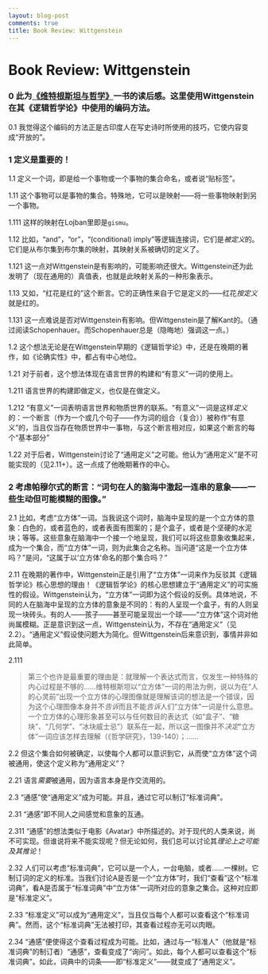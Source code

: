 ```yaml
---
layout: blog-post
comments: true
title: Book Review: Wittgenstein
---
```


# Book Review: Wittgenstein


### 0 此为[《维特根斯坦与哲学》](http://book.douban.com/subject/2981380/)一书的读后感。这里使用Wittgenstein在其《逻辑哲学论》中使用的编码方法。

0.1 我觉得这个编码的方法正是古印度人在写史诗时所使用的技巧，它使内容变成“开放的”。

### 1 定义是重要的！

1.1 定义一个词，即是给一个事物或一个事物的集合命名，或者说“贴标签”。

1.11 这个事物可以是事物的集合。特殊地，它可以是映射——将一些事物映射到另一个事物。

1.111 这样的映射在Lojban里即是`gismu`。

1.12 比如，“and”，“or”，“(conditional) imply”等逻辑连接词，它们是*被定义*的。它们是从布尔集到布尔集的映射，其映射关系被确切的定义了。

1.121 这一点对Wittgenstein是有影响的，可能影响还很大。Wittgenstein还为此发明了（现在通用的）真值表，也就是此映射关系的一种形象表示。

1.13 又如，“红花是红的”这个断言。它的正确性来自于它是定义的——红花*按定义*就是红的。

1.131 这一点难说是否对Wittgenstein有影响。但Wittgenstein是了解Kant的。（通过阅读Schopenhauer。而Schopenhauer总是（隐晦地）强调这一点。）

1.2 这个想法无论是在Wittgenstein早期的《逻辑哲学论》中，还是在晚期的著作，如《论确实性》中，都占有中心地位。

1.21 对于前者，这个想法体现在语言世界的构建和“有意义”一词的使用上。

1.211 语言世界的构建即做定义，也仅是在做定义。

1.212 “有意义”一词表明语言世界和物质世界的联系。“有意义”一词是这样*定义*的：一个断言（作为一个或几个句子——作为词的组合（复合））被称作“有意义”的，当且仅当存在物质世界中一事物，与这个断言相对应，如果这个断言的每个“基本部分”

1.22 对于后者，Wittgenstein讨论了“通用定义”之可能。他认为“通用定义”是不可能实现的（见2.11+）。这一点成了他晚期著作的中心。


### 2 考虑帕穆尔式的断言：“词句在人的脑海中激起一连串的意象——一些生动但可能模糊的图像。”

2.1 比如，考虑“立方体”一词。当我说这个词时，脑海中呈现的是一个立方体的意象：白色的，或者蓝色的，或者表面有图案的；是个盒子，或者是个坚硬的水泥块；等等。这些意象在脑海中一个接一个地呈现，我们可以将这些意象收集起来，成为一个集合，而“立方体”一词，则为此集合之名称。当问道“这是一个立方体吗？”是问，“这属于以‘立方体’命名的那个集合吗？”

2.11 在晚期的著作中，Wittgenstein正是引用了“立方体”一词来作为反驳其《逻辑哲学论》核心思想的理由！《逻辑哲学论》的核心思想建立于“通用定义”的可实施性的假设。Wittgenstein认为，“立方体”一词即为这个假设的反例。具体地说，不同的人在脑海中呈现的立方体的意象是不同的：有的人呈现一个盒子，有的人则呈现一块砖头。有的人——孩子——甚至可能呈现出一个球——“立方体”这个词对他尚属模糊。正是意识到这一点，Wittgenstein认为，不存在“通用定义”（见2.2）。“通用定义”假设使问题大为简化。但Wittgenstein后来意识到，事情并非如此简单。

2.111
> 第三个也许是最重要的理由是：就理解一个表达式而言，仅发生一种特殊的内心过程是不够的......维特根斯坦以“立方体”一词的用法为例，说以为在“人的心灵前”出现一个立方体的心理图像就是理解该词的想法是一个错误，因为这个心理图像本身并不*告诉*而且不能*告诉*人们“立方体”一词是什么意思。一个立方体的心理形象甚至可以与任何数目的表达式（如“盒子”、“糖块”、“几何学”、“冰块威士忌”）联系在一起，所以这一图像并不*决定*“立方体”一词应该怎样去理解（《哲学研究》，139-140）；......

2.2 但这个集合如何被确定，以使每个人都可以意识到它，从而使“立方体”这个词被通用，使这个定义称为“通用定义”？

2.21 语言*需要*被通用，因为语言本身是作交流用的。

2.3 “通感”使“通用定义”成为可能。并且，通过它可以制订“标准词典”。

2.31 “通感”即不同人之间感觉和意象的互通。

2.311 “通感”的想法类似于电影《Avatar》中所描述的。对于现代的人类来说，尚不可实现。但谁说将来不能实现呢？但无论如何，我们总可以讨论其*理论上之可能及其推论*！

2.32 人们可以考虑“标准词典”，它可以是一个人，一台电脑，或者......一棵树。它制订词的定义的标准。当我们讨论A是否是一个“立方体”时，我们“查看”这个“标准词典”，看A是否属于“标准词典”中“立方体”一词所对应的意象之集合。这种对应即是“标准定义”。

2.33 “标准定义”可以成为“通用定义”，当且仅当每个人都可以查看这个“标准词典”。然而，这个“标准词典”无法被打印，其查看过程亦无可以肉眼。

2.34 “通感”便使得这个查看过程成为可能。比如，通过与一“标准人”（他就是“标准词典”的制订者）“通感”，查看变成了“询问”。如此，每个人都可以查看这个“标准词典”。如此，词典中的词条——即“标准定义”——就变成了“通用定义”。
